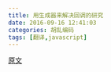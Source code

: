 ```yaml
---
title: 用生成器来解决回调的研究
date: 2016-09-16 12:41:03
categories: 胡乱编码
tags: [翻译,javascript]
---
```

[原文](http://jlongster.com/A-Study-on-Solving-Callbacks-with-JavaScript-Generators)
<!--more-->
